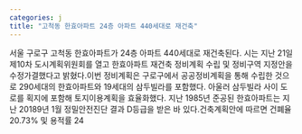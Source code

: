 ```yaml
---
categories: j
title: "고척동 한효아파트 24층 아파트 440세대로 재건축"
---
```

서울 구로구 고척동 한효아파트가 24층 아파트 440세대로 재건축된다. 시는 지난 21일 제10차 도시계획위원회를 열고 한효아파트 재건축 정비계획 수립 및 정비구역 지정안을 수정가결했다고 밝혔다.이번 정비계획은 구로구에서 공공정비계획을 통해 수립한 것으로 290세대의 한효아파트와 19세대의 삼두빌라를 포함했다. 아울러 삼두빌라 사이 도로를 획지에 포함해 토지이용계획을 효율화했다. 지난 1985년 준공된 한효아파트는 지난 20189년 1월 정밀안전진단 결과 D등급을 받은 바 있다.건축계획안에 따르면 건폐율 20.73% 및 용적률 24